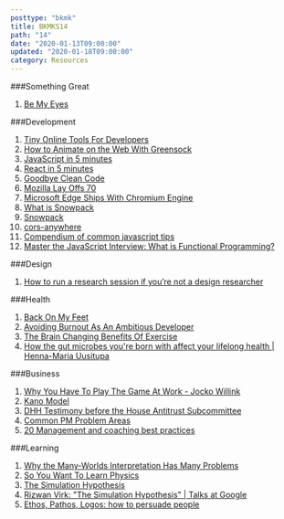 ```yaml
---
posttype: "bkmk"
title: BKMKS14
path: "14"
date: "2020-01-13T09:00:00"
updated: "2020-01-18T09:00:00"
category: Resources
---
```


###Something Great
1. [Be My Eyes](https://www.bemyeyes.com/)

###Development
1. [Tiny Online Tools For Developers](https://tiny-helpers.dev/)
1. [How to Animate on the Web With Greensock](https://css-tricks.com/how-to-animate-on-the-web-with-greensock/)
1. [JavaScript in 5 minutes](https://youtu.be/c-I5S_zTwAc)
1. [React in 5 minutes](https://www.youtube.com/watch?v=MRIMT0xPXFI)
1. [Goodbye Clean Code](https://overreacted.io/goodbye-clean-code/)
1. [Mozilla Lay Offs 70](https://techcrunch.com/2020/01/15/mozilla-lays-off-70-as-it-waits-for-subscription-products-to-generate-revenue/)
1. [Microsoft Edge Ships With Chromium Engine](https://arstechnica.com/gadgets/2020/01/goodbye-microsoft-edge-welcome-microsoft-chromium-edge/)
1. [What is Snowpack](https://css-tricks.com/snowpack/)
1. [Snowpack](https://www.snowpack.dev/)
1. [cors-anywhere](https://cors-anywhere.herokuapp.com/)
1. [Compendium of common javascript tips](https://github.com/nas5w/javascript-tips-and-tidbits)
1. [Master the JavaScript Interview: What is Functional Programming?](https://medium.com/javascript-scene/master-the-javascript-interview-what-is-functional-programming-7f218c68b3a0)

###Design
1. [How to run a research session if you’re not a design researcher](https://medium.com/dropbox-design/how-to-run-a-research-session-if-youre-not-a-design-researcher-2d6c1c769557)

###Health
1. [Back On My Feet](https://www.backonmyfeet.org/)
1. [Avoiding Burnout As An Ambitious Developer](https://stackoverflow.blog/2020/01/13/avoiding-burnout-as-an-ambitious-developer/)
1. [The Brain Changing Benefits Of Exercise](https://www.youtube.com/watch?v=BHY0FxzoKZE)
1. [How the gut microbes you're born with affect your lifelong health | Henna-Maria Uusitupa](https://www.youtube.com/watch?v=-KKSUR5SBLc)

###Business
1. [Why You Have To Play The Game At Work - Jocko Willink](https://www.youtube.com/watch?v=jDCUPvrLmgI)
1. [Kano Model](https://en.wikipedia.org/wiki/Kano_model)
1. [DHH Testimony before the House Antitrust Subcommittee](https://m.signalvnoise.com/testimony-before-the-house-antitrust-subcommittee/)
1. [Common PM Problem Areas](https://blog.gitprime.com/engineering-impact-product-management-problem-areas/)
1. [20 Management and coaching best practices](https://medium.com/@djpardis/management-and-coaching-best-practices-as-a-list-of-n-things-7a6d9c7f0fa5)


###Learning
1. [Why the Many-Worlds Interpretation Has Many Problems](https://www.quantamagazine.org/why-the-many-worlds-interpretation-of-quantum-mechanics-has-many-problems-20181018/)
1. [So You Want To Learn Physics](https://www.susanjfowler.com/blog/2016/8/13/so-you-want-to-learn-physics)
1. [The Simulation Hypothesis](https://www.youtube.com/watch?v=BG-E6WJNeEE)
1. [Rizwan Virk: "The Simulation Hypothesis" | Talks at Google](https://www.youtube.com/watch?v=UHlfe2HE_gQ)
1. [Ethos, Pathos, Logos: how to persuade people](https://nesslabs.com/ethos-pathos-logos)
